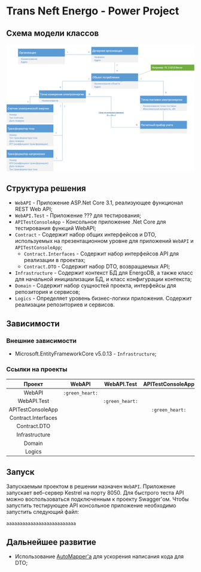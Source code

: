 Trans Neft Energo - Power Project
==============================

## Схема модели классов
![Схема модели](./assets/images/datascheme.png)

## Структура решения
+ `WebAPI` - Приложение ASP.Net Core 3.1, реализующее функционал REST Web API;
+ `WebAPI.Test` - Приложение ??? для тестирования;
+ `APITestConsoleApp` - Консольное приложение .Net Core для тестирования функций WebAPI;
+ `Contract` - Содержит набор общих интерфейсов и DTO, используемых на презентационном уровне для приложений `WebAPI` и `APITestConsoleApp`;
    + `Contract.Interfaces` - Содержит набор интерфейсов API для реализации в проектах;
    + `Contract.DTO` - Содержит набор DTO, возвращаемых API;
+ `Infrastructure` - Содержит контекст БД для EnergoDB, а также класс для начальной инициализации БД, и класс конфигурации контекста;
+ `Domain` - Содержит набор сущностей проекта, интерфейсы для репозитория и сервисов;
+ `Logics` - Определяет уровень бизнес-логики приложения. Содержит реализации репозиториев и сервисов.

## Зависимости

### Внешние зависимости

+ Microsoft.EntityFrameworkCore v5.0.13 - `Infrastructure`;


### Ссылки на проекты

| Проект | WebAPI | WebAPI.Test | APITestConsoleApp | Contract.Interfaces | Contract.DTO | Infrastructure | Domain | Logics |
| :---: | :---: | :---: | :---: | :---: | :---: | :---: | :---: | :---: |
| WebAPI | `:green_heart:` | | | | | | | |
| WebAPI.Test | | `:green_heart:` | | | | | | |
| APITestConsoleApp | | | `:green_heart:` | | | | | |
| Contract.Interfaces | | | | `:green_heart:` | | | | |
| Contract.DTO | | | | | `:green_heart:` | | | |
| Infrastructure | | | | | | `:green_heart:` | :white_check_mark: | |
| Domain | | | | | | `:white_check_mark:` | `:green_heart:` | |
| Logics | | | | | | | | `:green_heart:` |

## Запуск
Запускаемым проектом в решении назначен `WebAPI`. Приложение запускает веб-сервер Kestrel на порту 8050. Для быстрого теста API можно воспользоваться подключенным к проекту Swagger'ом. Чтобы запустить тестирующее API консольное приложение необходимо запустить следующий файл:

```(txt)
aaaaaaaaaaaaaaaaaaaaaaaaaa
```

## Дальнейшее развитие
+ Использование [AutoMapper'a](https://automapper.org/) для ускорения написания кода для DTO;